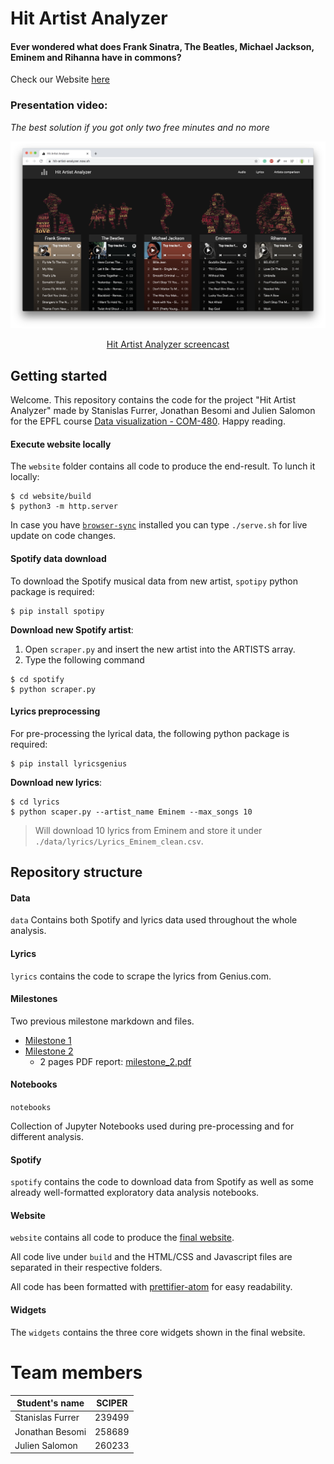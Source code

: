 # Hit Artist Analyzer

#### Ever wondered what does Frank Sinatra, The Beatles, Michael Jackson, Eminem and Rihanna have in commons?

Check our Website [here](https://stanfurrer.github.io/Hit-Artist-Analyzer/website/build/index2)
### Presentation video:

_The best solution if you got only two free minutes and no more_

<p align="center">
    <a href="https://www.youtube.com/watch?v=E69zIqW47ao">
        <img src="./website/github_header.png">
    </a>
</p>

<p align="center">
    <a href="https://www.youtube.com/watch?v=E69zIqW47ao">Hit Artist Analyzer screencast</a>
</a>


## Getting started

Welcome. This repository contains the code for the project "Hit Artist Analyzer" made by Stanislas Furrer, Jonathan Besomi and Julien Salomon for the EPFL course <a href="https://edu.epfl.ch/coursebook/en/data-visualization-COM-480">Data visualization - COM-480</a>. Happy reading.


#### Execute website locally

The `website` folder contains all code to produce the end-result. To lunch it locally:

```
$ cd website/build
$ python3 -m http.server
```

In case you have <a href="https://www.browsersync.io/">`browser-sync`</a> installed you can type `./serve.sh` for live update on code changes. 


#### Spotify data download
To download the Spotify musical data from new artist, `spotipy` python package is required:

```
$ pip install spotipy
```

**Download new Spotify artist**:

1. Open `scraper.py` and insert the new artist into the ARTISTS array. 
2. Type the following command

```
$ cd spotify
$ python scraper.py
```

#### Lyrics preprocessing
For pre-processing the lyrical data, the following python package is required:

```
$ pip install lyricsgenius
```

**Download new lyrics**:

```
$ cd lyrics
$ python scaper.py --artist_name Eminem --max_songs 10
```

> Will download 10 lyrics from Eminem and store it under `./data/lyrics/Lyrics_Eminem_clean.csv`.


## Repository structure

#### Data

`data` Contains both Spotify and lyrics data used throughout the whole analysis. 

#### Lyrics

`lyrics` contains the code to scrape the lyrics from Genius.com.

#### Milestones

Two previous milestone markdown and files.

- [Milestone 1](/milestones/milestone_1.md)
- [Milestone 2](/milestones/milestone_2.md)
   - 2 pages PDF report: [milestone_2.pdf](/milestones/milestone_2.pdf)

#### Notebooks

`notebooks`

Collection of Jupyter Notebooks used during pre-processing and for different analysis.
 
#### Spotify

`spotify` contains the code to download data from Spotify as well as some already well-formatted exploratory data analysis notebooks.


#### Website

`website` contains all code to produce the [final website](https://stanfurrer.github.io/Hit-Artist-Analyzer/website/build/index).

All code live under `build` and the HTML/CSS and Javascript files are separated in their respective folders.

All code has been formatted with <a href="https://atom.io/packages/prettier-atom">prettifier-atom</a> for easy readability.


#### Widgets

The `widgets` contains the three core widgets shown in the final website.


# Team members

| Student's name  | SCIPER |
| --------------  | ------ |
| Stanislas Furrer| 239499 |
| Jonathan Besomi | 258689 |
| Julien Salomon  | 260233 |
